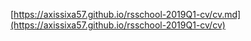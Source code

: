[https://axissixa57.github.io/rsschool-2019Q1-cv/cv.md](https://axissixa57.github.io/rsschool-2019Q1-cv/cv)
